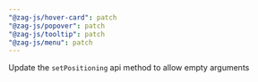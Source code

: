 ```yaml
---
"@zag-js/hover-card": patch
"@zag-js/popover": patch
"@zag-js/tooltip": patch
"@zag-js/menu": patch
---
```


Update the `setPositioning` api method to allow empty arguments
